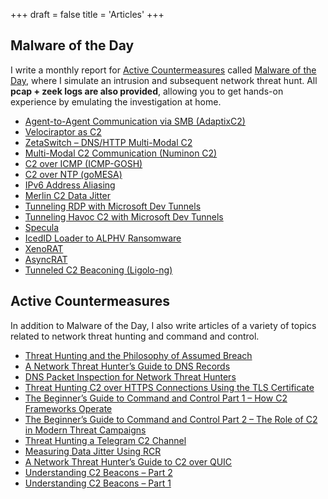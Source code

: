 +++
draft = false
title = 'Articles'
+++
## Malware of the Day
I write a monthly report for [Active Countermeasures](activecountermeasures.com) called [Malware of the Day](https://www.activecountermeasures.com/category/malware-of-the-day/), where I simulate an intrusion and
subsequent network threat hunt. All **pcap + zeek logs are also provided**, allowing you to get hands-on experience by emulating the investigation
at home.

- [Agent-to-Agent Communication via SMB (AdaptixC2)](https://www.activecountermeasures.com/malware-of-the-day-agent-to-agent-communication-via-smb-adaptixc2/)
- [Velociraptor as C2](https://www.activecountermeasures.com/malware-of-the-day-velociraptor-as-c2)
- [ZetaSwitch – DNS/HTTP Multi-Modal C2](https://www.activecountermeasures.com/malware-of-the-day-zetaswitch-dns-http-multi-modal-c2/)
- [Multi-Modal C2 Communication (Numinon C2)](https://www.activecountermeasures.com/malware-of-the-day-multi-modal-c2-communication-numinon-c2/)
- [C2 over ICMP (ICMP-GOSH)](https://www.activecountermeasures.com/malware-of-the-day-c2-over-icmp-icmp-gosh/)
- [C2 over NTP (goMESA)](https://www.activecountermeasures.com/malware-of-the-day-c2-over-ntp-gomesa/)
- [IPv6 Address Aliasing](https://www.activecountermeasures.com/malware-of-the-day-ipv6-address-aliasing/)
- [Merlin C2 Data Jitter](https://www.activecountermeasures.com/malware-of-the-day-merlin-c2-data-jitter/)
- [Tunneling RDP with Microsoft Dev Tunnels](https://www.activecountermeasures.com/malware-of-the-day-tunneling-rdp-with-microsoft-dev-tunnels/)
- [Tunneling Havoc C2 with Microsoft Dev Tunnels](https://www.activecountermeasures.com/malware-of-the-day-tunneling-havoc-c2-with-microsoft-dev-tunnels/)
- [Specula](https://www.activecountermeasures.com/malware-of-the-day-specula/)
- [IcedID Loader to ALPHV Ransomware](https://www.activecountermeasures.com/malware-of-the-day-icedid-loader-to-alphv-ransomware-campaign/)
- [XenoRAT](https://www.activecountermeasures.com/malware-of-the-day-xenorat/)
- [AsyncRAT](https://www.activecountermeasures.com/malware-of-the-day-asyncrat/)
- [Tunneled C2 Beaconing (Ligolo-ng)](https://www.activecountermeasures.com/malware-of-the-day-tunneled-c2-beaconing/)

## Active Countermeasures
In addition to Malware of the Day, I also write articles of a variety of topics related to network threat hunting and command and control.

- [Threat Hunting and the Philosophy of Assumed Breach](https://www.activecountermeasures.com/threat-hunting-and-the-philosophy-of-assumed-breach/)
- [A Network Threat Hunter’s Guide to DNS Records](https://www.activecountermeasures.com/a-network-threat-hunters-guide-to-dns-records/)
- [DNS Packet Inspection for Network Threat Hunters](https://www.activecountermeasures.com/dns-packet-inspection-for-network-threat-hunters/)
- [Threat Hunting C2 over HTTPS Connections Using the TLS Certificate](https://www.activecountermeasures.com/threat-hunting-c2-over-https-connections-using-the-tls-certificate/)
- [The Beginner’s Guide to Command and Control Part 1 – How C2 Frameworks Operate](https://www.activecountermeasures.com/the-beginners-guide-to-command-and-control-part-1-how-c2-frameworks-operate/)
- [The Beginner’s Guide to Command and Control Part 2 – The Role of C2 in Modern Threat Campaigns](https://www.activecountermeasures.com/the-beginners-guide-to-command-and-control-part-2-the-role-of-c2-in-modern-threat-campaigns/)
- [Threat Hunting a Telegram C2 Channel](https://www.activecountermeasures.com/threat-hunting-a-telegram-c2-channel/)
- [Measuring Data Jitter Using RCR](https://www.activecountermeasures.com/measuring-data-jitter-using-rcr/)
- [A Network Threat Hunter’s Guide to C2 over QUIC](https://www.activecountermeasures.com/a-network-threat-hunters-guide-to-c2-over-quic/)
- [Understanding C2 Beacons – Part 2](https://www.activecountermeasures.com/malware-of-the-day-understanding-c2-beacons-part-2-of-2/)
- [Understanding C2 Beacons – Part 1](https://www.activecountermeasures.com/malware-of-the-day-understanding-c2-beacons-part-1-of-2/)
